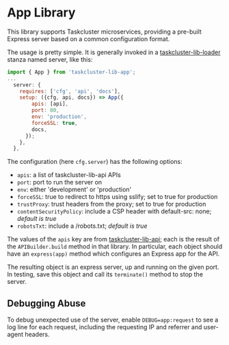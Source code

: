 # App Library

This library supports Taskcluster microservices, providing a pre-built Express
server based on a common configuration format.

The usage is pretty simple.  It is generally invoked in a
[taskcluster-lib-loader](../loader)
stanza named server, like this:

```js
import { App } from 'taskcluster-lib-app';
...
  server: {
    requires: ['cfg', 'api', 'docs'],
    setup: ({cfg, api, docs}) => App({
        apis: [api],
        port: 80,
        env: 'production',
        forceSSL: true,
        docs,
      });
    },
  },
```

The configuration (here `cfg.server`) has the following options:

 * `apis`: a list of taskcluster-lib-api APIs
 * `port`: port to run the server on
 * `env`: either 'development' or 'production'
 * `forceSSL`: true to redirect to https using sslify; set to true for production
 * `trustProxy`: trust headers from the proxy; set to true for production
 * `contentSecurityPolicy`: include a CSP header with default-src: none; *default is true*
 * `robotsTxt`: include a /robots.txt; *default is true*

The values of the `apis` key are from
[taskcluster-lib-api](../api); each
is the result of the `APIBuilder.build` method in that library. In particular,
each object should have an `express(app)` method which configures an Express
app for the API.

The resulting object is an express server, up and running on the given port.
In testing, save this object and call its `terminate()` method to stop the
server.

## Debugging Abuse

To debug unexpected use of the server, enable `DEBUG=app:request` to see a log
line for each request, including the requesting IP and referrer and user-agent
headers.
